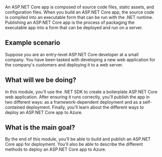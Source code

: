 An ASP.NET Core app is composed of source code files, static assets, and configuration files. When you build an ASP.NET Core app, the source code is compiled into an executable form that can be run with the .NET runtime. Publishing an ASP.NET Core app is the process of packaging the executable app into a form that can be deployed and run on a server.

## Example scenario

Suppose you are an entry-level ASP.NET Core developer at a small company. You have been tasked with developing a new web application for the company's customers and deploying it to a web server. 

## What will we be doing?

In this module, you'll use the .NET SDK to create a boilerplate ASP.NET Core web application. After ensuring it runs correctly, you'll publish the app in two different ways: as a framework-dependent deployment and as a self-contained deployment. Finally, you'll learn about the different ways to deploy an ASP.NET Core app to Azure.

## What is the main goal?

By the end of this module, you'll be able to build and publish an ASP.NET Core app for deployment. You'll also be able to describe the different methods to deploy an ASP.NET Core app to Azure.